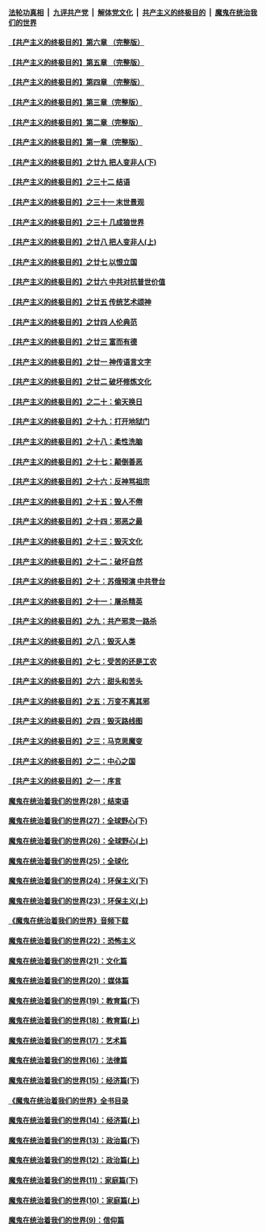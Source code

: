 ####  [法轮功真相](../../../../basic/blob/master/README.md?t=01081639) &nbsp;|&nbsp; [九评共产党](../../../../9ping.md/blob/master/README.md?t=01081639) &nbsp;|&nbsp; [解体党文化](../../../../jtdwh.md/blob/master/README.md?t=01081639)  &nbsp;|&nbsp; [共产主义的终极目的](../../../../gczydzjmd.md/blob/master/README.md?t=01081639) &nbsp;|&nbsp; [魔鬼在统治我们的世界](../../../../mgztzwmdsj.md/blob/master/README.md?t=01081639) 

#### [【共产主义的终极目的】第六章 （完整版）](../pages/nsc422/n11428913.md?t=01081639) 

#### [【共产主义的终极目的】第五章 （完整版）](../pages/nsc422/n11428912.md?t=01081639) 

#### [【共产主义的终极目的】第四章 （完整版）](../pages/nsc422/n11428907.md?t=01081639) 

#### [【共产主义的终极目的】第三章（完整版）](../pages/nsc422/n11428848.md?t=01081639) 

#### [【共产主义的终极目的】第二章（完整版）](../pages/nsc422/n11428831.md?t=01081639) 

#### [【共产主义的终极目的】第一章（完整版）](../pages/nsc422/n11417651.md?t=01081639) 

#### [【共产主义的终极目的】之廿九 把人变非人(下)](../pages/nsc422/n11344140.md?t=01081639) 

#### [【共产主义的终极目的】之三十二 结语](../pages/nsc422/n11360535.md?t=01081639) 

#### [【共产主义的终极目的】之三十一 末世景观](../pages/nsc422/n11351129.md?t=01081639) 

#### [【共产主义的终极目的】之三十 几成狼世界](../pages/nsc422/n11348280.md?t=01081639) 

#### [【共产主义的终极目的】之廿八 把人变非人(上)](../pages/nsc422/n11340492.md?t=01081639) 

#### [【共产主义的终极目的】之廿七 以恨立国](../pages/nsc422/n11336944.md?t=01081639) 

#### [【共产主义的终极目的】之廿六 中共对抗普世价值](../pages/nsc422/n11324785.md?t=01081639) 

#### [【共产主义的终极目的】之廿五 传统艺术颂神](../pages/nsc422/n11296396.md?t=01081639) 

#### [【共产主义的终极目的】之廿四 人伦典范](../pages/nsc422/n11296397.md?t=01081639) 

#### [【共产主义的终极目的】之廿三 富而有德](../pages/nsc422/n11283598.md?t=01081639) 

#### [【共产主义的终极目的】之廿一 神传语言文字](../pages/nsc422/n11263265.md?t=01081639) 

#### [【共产主义的终极目的】之廿二 破坏修炼文化](../pages/nsc422/n11245728.md?t=01081639) 

#### [【共产主义的终极目的】之二十：偷天换日](../pages/nsc422/n11238846.md?t=01081639) 

#### [【共产主义的终极目的】之十九：打开地狱门](../pages/nsc422/n11206376.md?t=01081639) 

#### [【共产主义的终极目的】之十八：柔性洗脑](../pages/nsc422/n11199994.md?t=01081639) 

#### [【共产主义的终极目的】之十七：颠倒善恶](../pages/nsc422/n11179782.md?t=01081639) 

#### [【共产主义的终极目的】之十六：反神骂祖宗](../pages/nsc422/n11166798.md?t=01081639) 

#### [【共产主义的终极目的】之十五：毁人不倦](../pages/nsc422/n11166792.md?t=01081639) 

#### [【共产主义的终极目的】之十四：邪恶之最](../pages/nsc422/n11150249.md?t=01081639) 

#### [【共产主义的终极目的】之十三：毁灭文化](../pages/nsc422/n11135227.md?t=01081639) 

#### [【共产主义的终极目的】之十二：破坏自然](../pages/nsc422/n11135214.md?t=01081639) 

#### [【共产主义的终极目的】之十：苏俄预演 中共登台](../pages/nsc422/n11118424.md?t=01081639) 

#### [【共产主义的终极目的】之十一：屠杀精英](../pages/nsc422/n11118442.md?t=01081639) 

#### [【共产主义的终极目的】之九：共产邪灵一路杀](../pages/nsc422/n11114139.md?t=01081639) 

#### [【共产主义的终极目的】之八：毁灭人类](../pages/nsc422/n11108503.md?t=01081639) 

#### [【共产主义的终极目的】之七：受苦的还是工农](../pages/nsc422/n11101809.md?t=01081639) 

#### [【共产主义的终极目的】之六：甜头和苦头](../pages/nsc422/n11096971.md?t=01081639) 

#### [【共产主义的终极目的】之五：万变不离其邪](../pages/nsc422/n11091285.md?t=01081639) 

#### [【共产主义的终极目的】之四：毁灭路线图](../pages/nsc422/n11086284.md?t=01081639) 

#### [【共产主义的终极目的】之三：马克思魔变](../pages/nsc422/n11061941.md?t=01081639) 

#### [【共产主义的终极目的】之二：中心之国](../pages/nsc422/n11047728.md?t=01081639) 

#### [【共产主义的终极目的】之一：序言](../pages/nsc422/n11086077.md?t=01081639) 

#### [魔鬼在统治着我们的世界(28)：结束语](../pages/nsc422/n10936246.md?t=01081639) 

#### [魔鬼在统治着我们的世界(27)：全球野心(下)](../pages/nsc422/n10928319.md?t=01081639) 

#### [魔鬼在统治着我们的世界(26)：全球野心(上)](../pages/nsc422/n10900318.md?t=01081639) 

#### [魔鬼在统治着我们的世界(25)：全球化](../pages/nsc422/n10788205.md?t=01081639) 

#### [魔鬼在统治着我们的世界(24)：环保主义(下)](../pages/nsc422/n10695307.md?t=01081639) 

#### [魔鬼在统治着我们的世界(23)：环保主义(上)](../pages/nsc422/n10688613.md?t=01081639) 

#### [《魔鬼在统治着我们的世界》音频下载](../pages/nsc422/n10635553.md?t=01081639) 

#### [魔鬼在统治着我们的世界(22)：恐怖主义](../pages/nsc422/n10614727.md?t=01081639) 

#### [魔鬼在统治着我们的世界(21)：文化篇](../pages/nsc422/n10597706.md?t=01081639) 

#### [魔鬼在统治着我们的世界(20)：媒体篇](../pages/nsc422/n10586579.md?t=01081639) 

#### [魔鬼在统治着我们的世界(19)：教育篇(下)](../pages/nsc422/n10564808.md?t=01081639) 

#### [魔鬼在统治着我们的世界(18)：教育篇(上)](../pages/nsc422/n10526970.md?t=01081639) 

#### [魔鬼在统治着我们的世界(17)：艺术篇](../pages/nsc422/n10499093.md?t=01081639) 

#### [魔鬼在统治着我们的世界(16)：法律篇](../pages/nsc422/n10485969.md?t=01081639) 

#### [魔鬼在统治着我们的世界(15)：经济篇(下)](../pages/nsc422/n10469975.md?t=01081639) 

#### [《魔鬼在统治着我们的世界》全书目录](../pages/nsc422/n10464261.md?t=01081639) 

#### [魔鬼在统治着我们的世界(14)：经济篇(上)](../pages/nsc422/n10457370.md?t=01081639) 

#### [魔鬼在统治着我们的世界(13)：政治篇(下)](../pages/nsc422/n10448270.md?t=01081639) 

#### [魔鬼在统治着我们的世界(12)：政治篇(上)](../pages/nsc422/n10444576.md?t=01081639) 

#### [魔鬼在统治着我们的世界(11)：家庭篇(下)](../pages/nsc422/n10440961.md?t=01081639) 

#### [魔鬼在统治着我们的世界(10)：家庭篇(上)](../pages/nsc422/n10435448.md?t=01081639) 

#### [魔鬼在统治着我们的世界(9)：信仰篇](../pages/nsc422/n10432159.md?t=01081639) 

